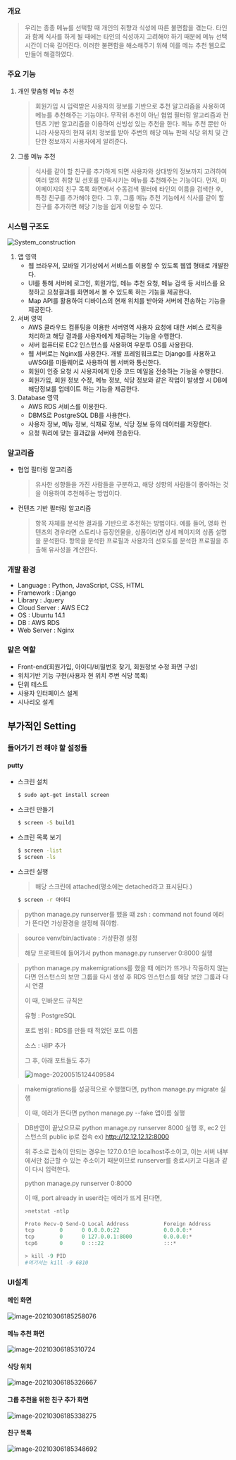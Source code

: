 
### 개요

> 우리는 종종 메뉴를 선택할 때 개인의 취향과 식성에 따른 불편함을 겪는다. 타인과 함께 식사를 하게 될 때에는 타인의 식성까지 고려해야 하기 때문에 메뉴 선택 시간이 더욱 길어진다. 이러한 불편함을 해소해주기 위해 이를 메뉴 추천 웹으로 만들어 해결하였다. 

### 주요 기능

1. 개인 맞춤형 메뉴 추천

   > 회원가입 시 입력받은 사용자의 정보를 기반으로 추천 알고리즘을 사용하여 메뉴를 추천해주는 기능이다. 무작위 추천이 아닌 협업 필터링 알고리즘과 컨텐츠 기반 알고리즘을 이용하여 신빙성 있는 추천을 한다. 메뉴 추천 뿐만 아니라 사용자의 현재 위치 정보를 받아 주변의 해당 메뉴 판매 식당 위치 및 간단한 정보까지 사용자에게 알려준다.

2. 그룹 메뉴 추천

   >식사를 같이 할 친구를 추가하게 되면 사용자와 상대방의 정보까지 고려하여 여러 명의 취향 및 선호를 만족시키는 메뉴를 추천해주는 기능이다. 먼저, 마이페이지의 친구 목록 화면에서 수동검색 필터에 타인의 이름을 검색한 후, 특정 친구를 추가해야 한다. 그 후, 그룹 메뉴 추천 기능에서 식사를 같이 할 친구를 추가하면 해당 기능을 쉽게 이용할 수 있다. 

### 시스템 구조도

![System_construction](System_construction.png)

1. 앱 영역
   * 웹 브라우저, 모바일 기기상에서 서비스를 이용할 수 있도록 웹앱 형태로 개발한다.
   * UI를 통해 서버에 로그인, 회원가입, 메뉴 추천 요청, 메뉴 검색 등 서비스를 요청하고 요청결과를 화면에서 볼 수 있도록 하는 기능을 제공한다.
   * Map API를 활용하여 디바이스의 현재 위치를 받아와 서버에 전송하는 기능을 제공한다.
2. 서버 영역
   * AWS 클라우드 컴퓨팅을 이용한 서버영역 사용자 요청에 대한 서비스 로직을 처리하고 해당 결과를 사용자에게 제공하는 기능을 수행한다.
   * 서버 컴퓨터로 EC2 인스턴스를 사용하여 우분투 OS를 사용한다.
   * 웹 서버로는 Nginx를 사용한다. 개발 프레임워크로는 Django를 사용하고 uWSGI를 미들웨어로 사용하여 웹 서버와 통신한다.
   * 회원이 인증 요청 시 사용자에게 인증 코드 메일을 전송하는 기능을 수행한다.
   * 회원가입, 회원 정보 수정, 메뉴 정보, 식당 정보와 같은 작업이 발생할 시 DB에 해당정보를 업데이트 하는 기능을 제공한다.
3. Database 영역
   * AWS RDS 서비스를 이용한다.
   * DBMS로 PostgreSQL DB를 사용한다.
   * 사용자 정보, 메뉴 정보, 식재료 정보, 식당 정보 등의 데이터를 저장한다.
   * 요청 쿼리에 맞는 결과값을 서버에 전송한다.

### 알고리즘

* 협업 필터링 알고리즘

  > 유사한 성향들을 가진 사람들을 구분하고, 해당 성향의 사람들이 좋아하는 것을 이용하여 추천해주는 방법이다. 

* 컨텐츠 기반 필터링 알고리즘

  > 항목 자체를 분석한 결과를 기반으로 추천하는 방법이다. 예를 들어, 영화 컨텐츠의 경우라면 스토리나 등장인물을, 상품이라면 상세 페이지의 상품 설명을 분석한다. 항목을 분석한 프로필과 사용자의 선호도를 분석한 프로필을 추출해 유사성을 계산한다. 

### 개발 환경

* Language : Python, JavaScript, CSS, HTML
* Framework : Django
* Library : Jquery
* Cloud Server : AWS EC2
* OS : Ubuntu 14.1
* DB : AWS RDS
* Web Server : Nginx

### 맡은 역할

* Front-end(회원가입, 아이디/비밀번호 찾기, 회원정보 수정 화면 구성)
* 위치기반 기능 구현(사용자 현 위치 주변 식당 목록)
* 단위 테스트
* 사용자 인터페이스 설계
* 시나리오 설계


## 부가적인 Setting


### 들어가기 전 해야 할 설정들

#### putty

* 스크린 설치

  ```bash
  $ sudo apt-get install screen
  ```

* 스크린 만들기

  ```bash
  $ screen -S build1
  ```
  
* 스크린 목록 보기

  ```bash
  $ screen -list 
  $ screen -ls
  ```

* 스크린 실행

  > 해당 스크린에 attached(평소에는 detached라고 표시된다.)

  ```bash
  $ screen -r 아이디
  ```

  

> python manage.py runserver를 했을 떄 zsh :  command not found 에러가 뜬다면 가상환경을 설정해 줘야함.

> source venv/bin/activate : 가상환경 설정
>
> 해당 프로젝트에 들어가서 python manage.py runserver 0:8000 실행

> python manage.py makemigrations를 했을 때 에러가 뜨거나 작동하지 않는다면 인스턴스의 보안 그룹을 다시 생성 후 RDS 인스턴스를 해당 보안 그룹과 다시 연결
>
> 이 때, 인바운드 규칙은 
>
> 유형 : PostgreSQL 
>
> 포트 범위 : RDS를 만들 때 적었던 포트 이름 
>
> 소스 :  내IP 추가 
>
> 그 후, 아래 포트들도 추가
>
> ![image-20200515124409584](image-20200515124409584.png)

> makemigrations를 성공적으로 수행했다면, python manage.py migrate 실행
>
> 이 때, 에러가 뜬다면 python manage.py --fake 앱이름 실행

> DB반영이 끝났으므로 python manage.py runserver 8000 실행 후, ec2 인스턴스의 public ip로 접속 ex) http://12.12.12.12:8000
>
> 위 주소로 접속이 안되는 경우는 127.0.0.1은 localhost주소이고, 이는 서버 내부에서만 접근할 수 있는 주소이기 때문이므로 runserver를 종료시키고 다음과 같이 다시 입력한다.
>
> python manage.py runserver 0:8000
>
> 이 때, port already in user라는 에러가 뜨게 된다면, 
>
> ```python
> >netstat -ntlp
> 
> Proto Recv-Q Send-Q Local Address           Foreign Address         State       PID/Program name
> tcp        0      0 0.0.0.0:22              0.0.0.0:*               LISTEN      -
> tcp        0      0 127.0.0.1:8000          0.0.0.0:*               LISTEN      6810/python
> tcp6       0      0 :::22                   :::*                    LISTEN  
> ```
>
> ```python
> > kill -9 PID
> #여기서는 kill -9 6810
> ```
>
> 

### UI설계

#### 메인 화면

![image-20210306185258076](image-20210306185258076.png)

#### 메뉴 추천 화면

![image-20210306185310724](image-20210306185310724.png)

#### 식당 위치

![image-20210306185326667](image-20210306185326667.png)

#### 그룹 추천을 위한 친구 추가 화면

![image-20210306185338275](image-20210306185338275.png)

#### 친구 목록

![image-20210306185348692](image-20210306185348692.png)